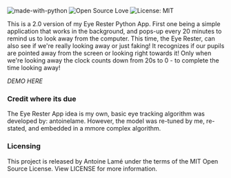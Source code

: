 ![made-with-python](https://img.shields.io/badge/Made%20with-Python-1f425f.svg)
![Open Source Love](https://badges.frapsoft.com/os/v1/open-source.svg?v=103)
![License: MIT](https://img.shields.io/badge/License-MIT-yellow.svg)

This is a 2.0 version of my Eye Rester Python App. First one being a simple application that works in the background, and pops-up every 20 minutes to remind us to look away from the computer. This time, the Eye Rester, can also see if we're really looking away or just faking! It recognizes if our pupils are pointed away from the screen or looking right towards it! Only when we're looking away the clock counts down from 20s to 0 - to complete the time looking away!

_DEMO HERE_

### Credit where its due

The Eye Rester App idea is my own, basic eye tracking algorithm was developed by: antoinelame. However, the model was re-tuned by me, re-stated, and embedded in a mmore complex algorithm.

### Licensing

This project is released by Antoine Lamé under the terms of the MIT Open Source License. View LICENSE for more information.
